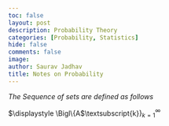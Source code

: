 ```yaml
---
toc: false
layout: post
description: Probability Theory
categories: [Probability, Statistics]
hide: false
comments: false
image: 
author: Saurav Jadhav
title: Notes on Probability
---
```


$\displaystyle The\ Sequence\ of\ sets\ are\ defined\ as\ follows$

$\displaystyle \Bigl\{A$\textsubscript{k}$\displaystyle \Bigr\}_{k=1}^{\infty }$
